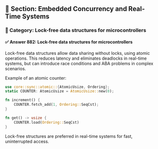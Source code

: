 ## 📘 Section: Embedded Concurrency and Real-Time Systems  
### 🔹 Category: Lock-free data structures for microcontrollers  
#### ✅ Answer 882: Lock-free data structures for microcontrollers

Lock-free data structures allow data sharing without locks, using atomic operations. This reduces latency and eliminates deadlocks in real-time systems, but can introduce race conditions and ABA problems in complex scenarios.

Example of an atomic counter:

```rust
use core::sync::atomic::{AtomicUsize, Ordering};
static COUNTER: AtomicUsize = AtomicUsize::new(0);

fn increment() {
    COUNTER.fetch_add(1, Ordering::SeqCst);
}

fn get() -> usize {
    COUNTER.load(Ordering::SeqCst)
}
```

Lock-free structures are preferred in real-time systems for fast, uninterrupted access.
